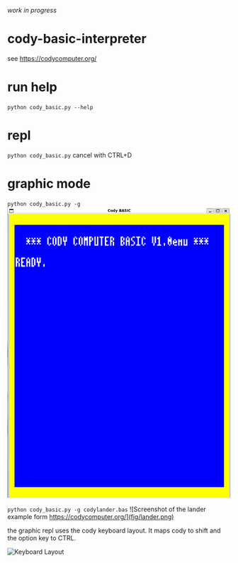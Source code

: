 *work in progress*

# cody-basic-interpreter
see https://codycomputer.org/

# run help
`python cody_basic.py --help`

# repl
`python cody_basic.py` 
cancel with CTRL+D

# graphic mode
`python cody_basic.py -g`
![Screenshot of the graphic mode.](fig/repl_graphic.png)

`python cody_basic.py -g codylander.bas`
![Screenshot of the lander example form  https://codycomputer.org/](fig/lander.png)

the graphic repl uses the cody keyboard layout. It maps cody to shift and the option key to CTRL.

![Keyboard Layout](https://codycomputer.org/photos/DSC_7293.jpg)


